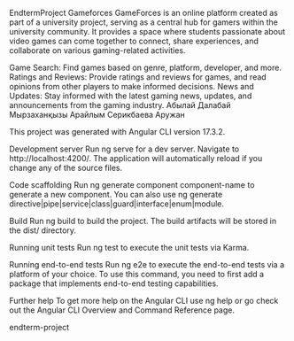 EndtermProject
Gameforces GameForces is an online platform created as part of a university project, serving as a central hub for gamers within the university community. It provides a space where students passionate about video games can come together to connect, share experiences, and collaborate on various gaming-related activities.

Game Search: Find games based on genre, platform, developer, and more.
Ratings and Reviews: Provide ratings and reviews for games, and read opinions from other players to make informed decisions.
News and Updates: Stay informed with the latest gaming news, updates, and announcements from the gaming industry.
Абылай Далабай Мырзаханқызы Арайлым Серикбаева Аружан

This project was generated with Angular CLI version 17.3.2.

Development server
Run ng serve for a dev server. Navigate to http://localhost:4200/. The application will automatically reload if you change any of the source files.

Code scaffolding
Run ng generate component component-name to generate a new component. You can also use ng generate directive|pipe|service|class|guard|interface|enum|module.

Build
Run ng build to build the project. The build artifacts will be stored in the dist/ directory.

Running unit tests
Run ng test to execute the unit tests via Karma.

Running end-to-end tests
Run ng e2e to execute the end-to-end tests via a platform of your choice. To use this command, you need to first add a package that implements end-to-end testing capabilities.

Further help
To get more help on the Angular CLI use ng help or go check out the Angular CLI Overview and Command Reference page.

endterm-project